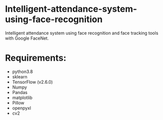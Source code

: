 # Intelligent-attendance-system-using-face-recognition
Intelligent attendance system using face recognition and face tracking tools with Google FaceNet.


# Requirements:


* python3.8
* sklearn
* TensorFlow (v2.6.0)
* Numpy
* Pandas
* matplotlib
* Pillow
* openpyxl
* cv2
